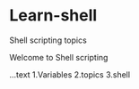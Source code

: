 # Learn-shell
Shell scripting topics

Welcome to Shell scripting

...text
1.Variables
2.topics
3.shell
